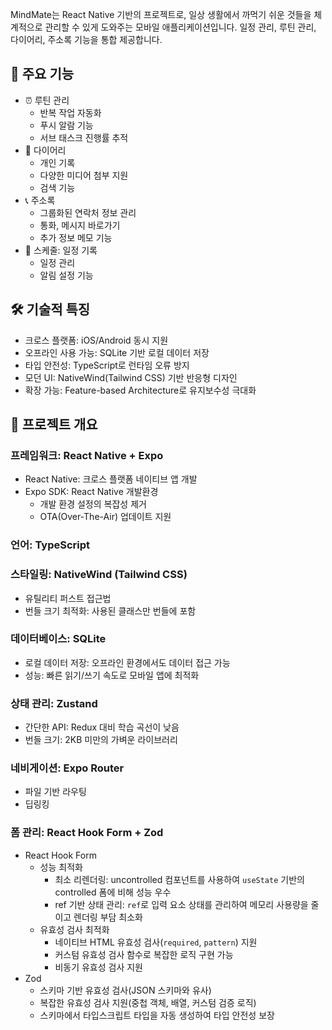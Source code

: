 MindMate는 React Native 기반의 프로젝트로, 일상 생활에서 까먹기 쉬운 것들을 체계적으로 관리할 수 있게 도와주는 모바일 애플리케이션입니다. 일정 관리, 루틴 관리, 다이어리, 주소록 기능을 통합 제공합니다.

## 📝 **주요 기능**

- ⏰ 루틴 관리
  - 반복 작업 자동화
  - 푸시 알람 기능
  - 서브 태스크 진행률 추적
- 📝 다이어리
  - 개인 기록
  - 다양한 미디어 첨부 지원
  - 검색 기능
- 📞 주소록
  - 그룹화된 연락처 정보 관리
  - 통화, 메시지 바로가기
  - 추가 정보 메모 기능
- 📅 스케줄: 일정 기록
  - 일정 관리
  - 알림 설정 기능

## 🛠 **기술적 특징**

- 크로스 플랫폼: iOS/Android 동시 지원
- 오프라인 사용 가능: SQLite 기반 로컬 데이터 저장
- 타입 안전성: TypeScript로 런타임 오류 방지
- 모던 UI: NativeWind(Tailwind CSS) 기반 반응형 디자인
- 확장 가능: Feature-based Architecture로 유지보수성 극대화

## 📢 **프로젝트 개요**

### 프레임워크: React Native + Expo
- React Native: 크로스 플랫폼 네이티브 앱 개발
- Expo SDK: React Native 개발환경
  - 개발 환경 설정의 복잡성 제거
  - OTA(Over-The-Air) 업데이트 지원

### 언어: TypeScript

### 스타일링: NativeWind (Tailwind CSS)
- 유틸리티 퍼스트 접근법
- 번들 크기 최적화: 사용된 클래스만 번들에 포함

### 데이터베이스: SQLite
- 로컬 데이터 저장: 오프라인 환경에서도 데이터 접근 가능
- 성능: 빠른 읽기/쓰기 속도로 모바일 앱에 최적화

### 상태 관리: Zustand
- 간단한 API: Redux 대비 학습 곡선이 낮음
- 번들 크기: 2KB 미만의 가벼운 라이브러리

### 네비게이션: Expo Router
- 파일 기반 라우팅
- 딥링킹

### 폼 관리: React Hook Form + Zod
- React Hook Form
  - 성능 최적화
    - 최소 리렌더링: uncontrolled 컴포넌트를 사용하여 `useState` 기반의 controlled 폼에 비해 성능 우수
    - ref 기반 상태 관리: `ref`로 입력 요소 상태를 관리하여 메모리 사용량을 줄이고 렌더링 부담 최소화
  - 유효성 검사 최적화
    - 네이티브 HTML 유효성 검사(`required`, `pattern`) 지원
    - 커스텀 유효성 검사 함수로 복잡한 로직 구현 가능
    - 비동기 유효성 검사 지원
- Zod
  - 스키마 기반 유효성 검사(JSON 스키마와 유사)
  - 복잡한 유효성 검사 지원(중첩 객체, 배열, 커스텀 검증 로직)
  - 스키마에서 타입스크립트 타입을 자동 생성하여 타입 안전성 보장

